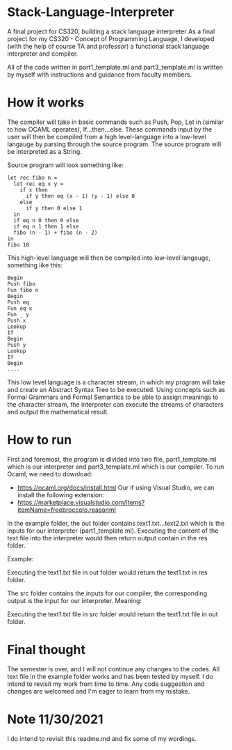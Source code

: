 # Stack-Language-Interpreter
A final project for CS320, building a stack language interpreter
As a final project for my CS320 - Concept of Programming Language, I developed (with the help of course TA and professor) a functional stack language 
interpreter and compiler. 

All of the code written in part1_template.ml and part3_template.ml is written by myself with instructions and guidance from faculty members. 


# How it works

The compiler will take in basic commands such as Push, Pop, Let in (similar to how OCAML operates), If...then...else.
These commands input by the user will then be compiled from a high level-language into a low-level langauge by parsing through the source program.
The source program will be interpreted as a String.

Source program will look something like:

```
let rec fibo n =
  let rec eq x y =
    if x then
      if y then eq (x - 1) (y - 1) else 0 
    else
      if y then 0 else 1
  in
  if eq n 0 then 0 else
  if eq n 1 then 1 else
  fibo (n - 1) + fibo (n - 2)
in
fibo 10
```

This high-level language will then be compiled into low-level langauge, something like this:
```
Begin
Push fibo
Fun fibo n
Begin
Push eq
Fun eq x
Fun _ y
Push x
Lookup
If
Begin
Push y
Lookup
If
Begin
....
```

This low level language is a character stream, in which my program will take and create an Abstract Syntax Tree to be executed.
Using concepts such as Formal Grammars and Formal Semantics to be able to assign meanings to the character stream, the interpreter can execute the streams of characters and output the mathematical result.


# How to run
First and foremost, the program is divided into two file, part1_template.ml which is our interpreter and part3_template.ml which is our compiler.
To run Ocaml, we need to download:
* https://ocaml.org/docs/install.html
Our if using Visual Studio, we can install the following extension:
* https://marketplace.visualstudio.com/items?itemName=freebroccolo.reasonml

In the example folder, the out folder contains text1.txt...text2.txt which is the inputs for our interpreter (part1_template.ml). Executing the content of the text file into the interpreter would then return output contain in the res folder.

Example:

Executing the text1.txt file in out folder would return the text1.txt in res folder.

The src folder contains the inputs for our compiler, the corresponding output is the input for our interpreter. Meaning:

Executing the text1.txt file in src folder would return the text1.txt file in out folder.

# Final thought
The semester is over, and I will not continue any changes to the codes. All text file in the example folder works and has been tested by myself. I do intend to revisit my work from time to time. Any code suggestion and changes are welcomed and I'm eager to learn from my mistake.

# Note 11/30/2021
I do intend to revisit this readme.md and fix some of my wordings.





